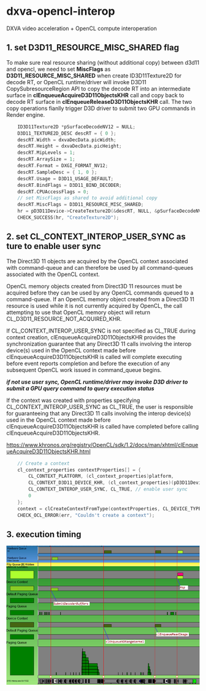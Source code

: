 # dxva-opencl-interop
DXVA video acceleration + OpenCL compute interoperation

## 1. set D3D11_RESOURCE_MISC_SHARED flag

To make sure real resource sharing (without additional copy) between d3d11 and opencl, we need to set **MiscFlags** as **D3D11_RESOURCE_MISC_SHARED** when create ID3D11Texture2D for decode RT, or OpenCL runtime/driver will invoke D3D11 CopySubresourceRegion API to copy the decode RT into an intermediate surface in **clEnqueueAcquireD3D11ObjectsKHR** call and copy back to decode RT surface in **clEnqueueReleaseD3D11ObjectsKHR** call. The two copy operations fianlly trigger D3D driver to submit two GPU commands in Render engine.

```c++
    ID3D11Texture2D *pSurfaceDecodeNV12 = NULL;
    D3D11_TEXTURE2D_DESC descRT = { 0 };
    descRT.Width = dxvaDecData.picWidth;
    descRT.Height = dxvaDecData.picHeight;
    descRT.MipLevels = 1;
    descRT.ArraySize = 1;
    descRT.Format = DXGI_FORMAT_NV12;
    descRT.SampleDesc = { 1, 0 }; 
    descRT.Usage = D3D11_USAGE_DEFAULT; 
    descRT.BindFlags = D3D11_BIND_DECODER;
    descRT.CPUAccessFlags = 0;
    // set MiscFlags as shared to avoid additional copy
    descRT.MiscFlags = D3D11_RESOURCE_MISC_SHARED; 
    hr = pD3D11Device->CreateTexture2D(&descRT, NULL, &pSurfaceDecodeNV12);
    CHECK_SUCCESS(hr, "CreateTexture2D");
```

## 2. set CL_CONTEXT_INTEROP_USER_SYNC as ture to enable user sync

The Direct3D 11 objects are acquired by the OpenCL context associated with command-queue and can therefore be used by all command-queues associated with the OpenCL context.

OpenCL memory objects created from Direct3D 11 resources must be acquired before they can be used by any OpenCL commands queued to a command-queue. If an OpenCL memory object created from a Direct3D 11 resource is used while it is not currently acquired by OpenCL, the call attempting to use that OpenCL memory object will return CL_D3D11_RESOURCE_NOT_ACQUIRED_KHR.

If CL_CONTEXT_INTEROP_USER_SYNC is not specified as CL_TRUE during context creation, clEnqueueAcquireD3D11ObjectsKHR provides the synchronization guarantee that any Direct3D 11 calls involving the interop device(s) used in the OpenCL context made before clEnqueueAcquireD3D11ObjectsKHR is called will complete executing before event reports completion and before the execution of any subsequent OpenCL work issued in command_queue begins. 

***if not use user sync, OpenCL runtime/driver may invoke D3D driver to submit a GPU query command to query execution status***

If the context was created with properties specifying CL_CONTEXT_INTEROP_USER_SYNC as CL_TRUE, the user is responsible for guaranteeing that any Direct3D 11 calls involving the interop device(s) used in the OpenCL context made before clEnqueueAcquireD3D11ObjectsKHR is called have completed before calling clEnqueueAcquireD3D11ObjectsKHR.

https://www.khronos.org/registry/OpenCL/sdk/1.2/docs/man/xhtml/clEnqueueAcquireD3D11ObjectsKHR.html


```c++
    // Create a context
    cl_context_properties contextProperties[] = {
        CL_CONTEXT_PLATFORM, (cl_context_properties)platform,
        CL_CONTEXT_D3D11_DEVICE_KHR, (cl_context_properties)(pD3D11Device),
        CL_CONTEXT_INTEROP_USER_SYNC, CL_TRUE, // enable user sync
        0
    };
    context = clCreateContextFromType(contextProperties, CL_DEVICE_TYPE_GPU, NULL, NULL, &err);
    CHECK_OCL_ERROR(err, "Couldn't create a context");
```

## 3. execution timing

![timing](https://github.com/mintaka33/dxva-opencl-interop/blob/master/interop/interop/result/timing3.png?raw=true)

